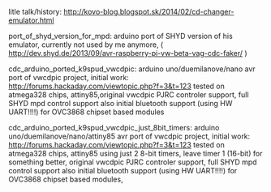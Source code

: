 litle talk/history: http://kovo-blog.blogspot.sk/2014/02/cd-changer-emulator.html

port_of_shyd_version_for_mpd:
	arduino port of SHYD version of his emulator, currently not used by me anymore, ( http://dev.shyd.de/2013/09/avr-raspberry-pi-vw-beta-vag-cdc-faker/ )

cdc_arduino_ported_k9spud_vwcdpic:
	 arduino uno/duemilanove/nano avr port of vwcdpic project, initial work: http://forums.hackaday.com/viewtopic.php?f=3&t=123 tested on atmega328 chips, attiny85,original vwcdpic PJRC controler support, full SHYD mpd control support also initial bluetooth support (using HW UART!!!!) for OVC3868 chipset based modules

cdc_arduino_ported_k9spud_vwcdpic_just_8bit_timers:
	 arduino uno/duemilanove/nano/attiny85 avr port of vwcdpic project, initial work: http://forums.hackaday.com/viewtopic.php?f=3&t=123 tested on atmega328 chips, attiny85 using just 2 8-bit timers, leave timer 1 (16-bit) for something better, original vwcdpic PJRC controler support, full SHYD mpd control support also initial bluetooth support (using HW UART!!!!) for OVC3868 chipset based modules, 

